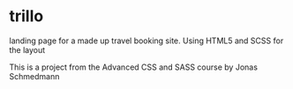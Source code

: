 # trillo
 landing page for a made up travel booking site. Using HTML5 and SCSS for the layout
 
 This is a project from the Advanced CSS and SASS course by Jonas Schmedmann
